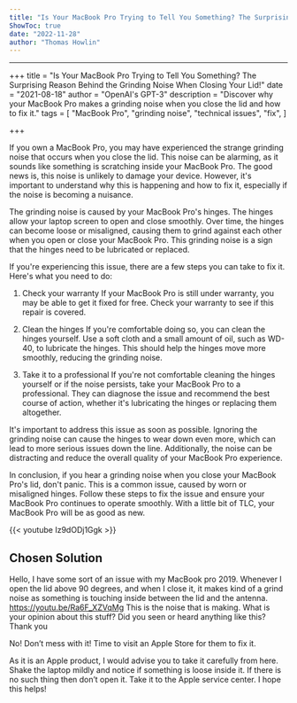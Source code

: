 ```yaml
---
title: "Is Your MacBook Pro Trying to Tell You Something? The Surprising Reason Behind the Grinding Noise When Closing Your Lid!"
ShowToc: true 
date: "2022-11-28"
author: "Thomas Howlin"
---
```

*****
+++ title = "Is Your MacBook Pro Trying to Tell You Something? The Surprising Reason Behind the Grinding Noise When Closing Your Lid!" 
date = "2021-08-18" 
author = "OpenAI's GPT-3" 
description = "Discover why your MacBook Pro makes a grinding noise when you close the lid and how to fix it." 
tags = [
    "MacBook Pro",
    "grinding noise",
    "technical issues",
    "fix",
]

+++

If you own a MacBook Pro, you may have experienced the strange grinding noise that occurs when you close the lid. This noise can be alarming, as it sounds like something is scratching inside your MacBook Pro. The good news is, this noise is unlikely to damage your device. However, it's important to understand why this is happening and how to fix it, especially if the noise is becoming a nuisance.

The grinding noise is caused by your MacBook Pro's hinges. The hinges allow your laptop screen to open and close smoothly. Over time, the hinges can become loose or misaligned, causing them to grind against each other when you open or close your MacBook Pro. This grinding noise is a sign that the hinges need to be lubricated or replaced.

If you're experiencing this issue, there are a few steps you can take to fix it. Here's what you need to do:

1. Check your warranty
If your MacBook Pro is still under warranty, you may be able to get it fixed for free. Check your warranty to see if this repair is covered.

2. Clean the hinges
If you're comfortable doing so, you can clean the hinges yourself. Use a soft cloth and a small amount of oil, such as WD-40, to lubricate the hinges. This should help the hinges move more smoothly, reducing the grinding noise.

3. Take it to a professional
If you're not comfortable cleaning the hinges yourself or if the noise persists, take your MacBook Pro to a professional. They can diagnose the issue and recommend the best course of action, whether it's lubricating the hinges or replacing them altogether.

It's important to address this issue as soon as possible. Ignoring the grinding noise can cause the hinges to wear down even more, which can lead to more serious issues down the line. Additionally, the noise can be distracting and reduce the overall quality of your MacBook Pro experience.

In conclusion, if you hear a grinding noise when you close your MacBook Pro's lid, don't panic. This is a common issue, caused by worn or misaligned hinges. Follow these steps to fix the issue and ensure your MacBook Pro continues to operate smoothly. With a little bit of TLC, your MacBook Pro will be as good as new.

{{< youtube Iz9dODj1Ggk >}} 



## Chosen Solution
 Hello,
I have some sort of an issue with my MacBook pro 2019. Whenever I open the lid above 90 degrees, and when I close it, it makes kind of a grind noise as something is touching inside between the lid and the antenna.
https://youtu.be/Ra6F_XZVqMg
This is the noise that is making.
What is your opinion about this stuff? Did you seen or heard anything like this?
Thank you

 No! Don’t mess with it! Time to visit an Apple Store for them to fix it.

 As it is an Apple product, I would advise you to take it carefully from here.
Shake the laptop mildly and notice if something is loose inside it.
If there is no such thing then don’t open it. Take it to the Apple service center.
I hope this helps!





